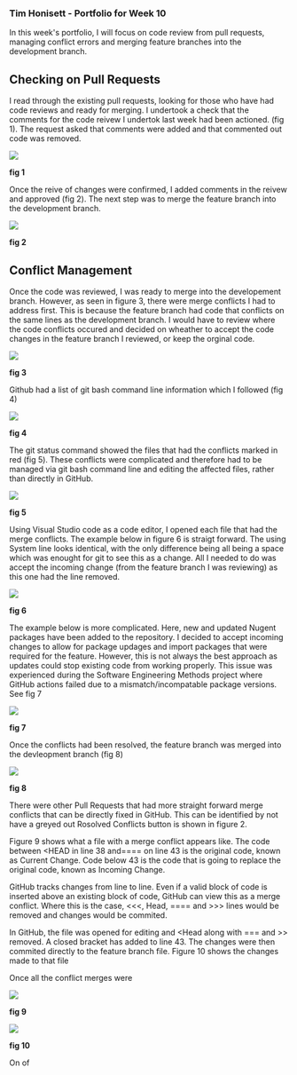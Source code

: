 ### Tim Honisett - Portfolio for Week 10


In this week's portfolio, I will focus on code review from pull requests, managing conflict errors and merging feature branches into the development branch.

## Checking on Pull Requests ##

I read through the existing pull requests, looking for those who have had code reviews and ready for merging.  I undertook a check that the comments for the code reivew I undertok last week had been actioned. (fig 1).  The request asked that comments were added and that commented out code was removed.

![](/images/week10-check-changes-made.png "")

**fig 1**

Once the reive of changes were confirmed, I added comments in the reivew and approved (fig 2). The next step was to merge the feature branch into the development branch.

![](/images/week10-code-review-completed.png "")

**fig 2**

## Conflict Management ##

Once the code was reviewed, I was ready to merge into the developement branch. However, as seen in figure 3, there were merge conflicts I had to address first. This is because the feature branch had code that conflicts on the same lines as the development branch. I would have to review where the code conflicts occured and decided on wheather to accept the code changes in the feature branch I reviewed, or keep the orginal code.  

![](/images/week10-github-merge-issues.png "")

**fig 3**

Github had a list of git bash command line information which I followed (fig 4)

![](/images/week10-command-line-instructions.png "")

**fig 4**

The git status command showed the files that had the conflicts marked in red (fig 5).  These conflicts were complicated and therefore had to be managed via git bash command line and editing the affected files, rather than directly in GitHub.  

![](/images/week10-git-merge-conflict.png "")

**fig 5**

Using Visual Studio code as a code editor, I opened each file that had the merge conflicts.  The example below in figure 6 is straigt forward.  The using System line looks identical, with the only difference being all being a space which was enought for git to see this as a change.  All I needed to do was accept the incoming change (from the feature branch I was reviewing) as this one had the line removed.

![](/images/week10-correcting-merge-conflict.png  "")

**fig 6**

The example below is more complicated. Here, new and updated Nugent packages have been added to the repository.  I decided to accept incoming changes to allow for package updages and import packages that were required for the feature.  However, this is not always the best approach as updates could stop existing code from working properly.  This issue was experienced during the Software Engineering Methods project where GitHub actions failed due to a mismatch/incompatable package versions. See fig 7

![](/images/week10-correcting-merge-conflict-complex.png "")

**fig 7**

Once the conflicts had been resolved, the feature branch was merged into the devleopment branch (fig 8)

![](/images/week10-mrge-request.png "")

**fig 8**

There were other Pull Requests that had more straight forward merge conflicts that can be directly fixed in GitHub.  This can be identified by not have a greyed out Rosolved Conflicts button is shown in figure 2.

Figure 9 shows what a file with a merge conflict appears like.  The code between <HEAD in line 38 and==== on line 43 is the original code, known as Current Change. Code below 43 is the code that is going to replace the original code, known as Incoming Change. 

GitHub tracks changes from line to line. Even if a valid block of code is inserted above an existing block of code, GitHub can view this as a merge conflict.  Where this is the case, <<<, Head, ==== and  >>> lines would be removed and changes would be commited.

In GitHub, the file was opened for editing and <Head along with === and >> removed. A closed bracket has added to line 43. The changes were then commited directly to the feature branch file.  Figure 10 shows the changes made to that file 

Once all the conflict merges were 

![](/images/week10-fixing-conflict-github.png "")

**fig 9**

![](/images/week10-fixing-conflict-github-fixed.png "")

**fig 10**

On of 
